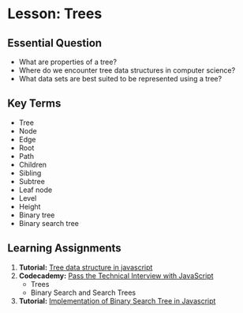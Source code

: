 # Lesson: Trees

## Essential Question
* What are properties of a tree?
* Where do we encounter tree data structures in computer science?
* What data sets are best suited to be represented using a tree?

## Key Terms
* Tree
* Node
* Edge
* Root
* Path
* Children
* Sibling
* Subtree
* Leaf node
* Level
* Height
* Binary tree
* Binary search tree

## Learning Assignments
1. **Tutorial:** [Tree data structure in javascript](https://learnersbucket.com/tutorials/data-structures/tree-data-structure-in-javascript/)
2. **Codecademy:** [Pass the Technical Interview with JavaScript](https://www.codecademy.com/learn/paths/pass-the-technical-interview-with-javascript)
   * Trees
   * Binary Search and Search Trees
3. **Tutorial:** [Implementation of Binary Search Tree in Javascript](https://www.geeksforgeeks.org/implementation-binary-search-tree-javascript/)
